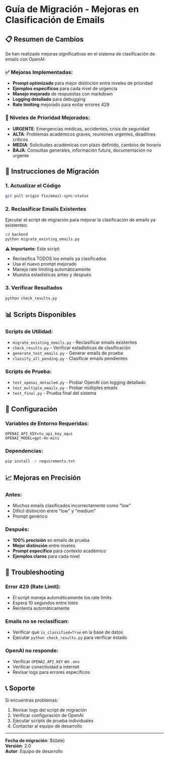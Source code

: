 # Guía de Migración - Mejoras en Clasificación de Emails

## 📋 Resumen de Cambios

Se han realizado mejoras significativas en el sistema de clasificación de emails con OpenAI:

### ✅ Mejoras Implementadas:
- **Prompt optimizado** para mejor distinción entre niveles de prioridad
- **Ejemplos específicos** para cada nivel de urgencia
- **Manejo mejorado** de respuestas con markdown
- **Logging detallado** para debugging
- **Rate limiting** mejorado para evitar errores 429

### 🎯 Niveles de Prioridad Mejorados:
- **URGENTE**: Emergencias médicas, accidentes, crisis de seguridad
- **ALTA**: Problemas académicos graves, reuniones urgentes, deadlines críticos
- **MEDIA**: Solicitudes académicas con plazo definido, cambios de horario
- **BAJA**: Consultas generales, información futura, documentación no urgente

## 🚀 Instrucciones de Migración

### 1. Actualizar el Código
```bash
git pull origin fix/email-sync-status
```

### 2. Reclasificar Emails Existentes
Ejecutar el script de migración para mejorar la clasificación de emails ya existentes:

```bash
cd backend
python migrate_existing_emails.py
```

**⚠️ Importante**: Este script:
- Reclasifica TODOS los emails ya clasificados
- Usa el nuevo prompt mejorado
- Maneja rate limiting automáticamente
- Muestra estadísticas antes y después

### 3. Verificar Resultados
```bash
python check_results.py
```

## 📊 Scripts Disponibles

### Scripts de Utilidad:
- `migrate_existing_emails.py` - Reclasificar emails existentes
- `check_results.py` - Verificar estadísticas de clasificación
- `generate_test_emails.py` - Generar emails de prueba
- `classify_all_pending.py` - Clasificar emails pendientes

### Scripts de Prueba:
- `test_openai_detailed.py` - Probar OpenAI con logging detallado
- `test_multiple_emails.py` - Probar múltiples emails
- `test_final.py` - Prueba final del sistema

## 🔧 Configuración

### Variables de Entorno Requeridas:
```env
OPENAI_API_KEY=tu_api_key_aqui
OPENAI_MODEL=gpt-4o-mini
```

### Dependencias:
```bash
pip install -r requirements.txt
```

## 📈 Mejoras en Precisión

### Antes:
- Muchos emails clasificados incorrectamente como "low"
- Difícil distinción entre "low" y "medium"
- Prompt genérico

### Después:
- **100% precisión** en emails de prueba
- **Mejor distinción** entre niveles
- **Prompt específico** para contexto académico
- **Ejemplos claros** para cada nivel

## 🐛 Troubleshooting

### Error 429 (Rate Limit):
- El script maneja automáticamente los rate limits
- Espera 10 segundos entre lotes
- Reintenta automáticamente

### Emails no se reclasifican:
- Verificar que `is_classified=True` en la base de datos
- Ejecutar `python check_results.py` para verificar estado

### OpenAI no responde:
- Verificar `OPENAI_API_KEY` en `.env`
- Verificar conectividad a internet
- Revisar logs para errores específicos

## 📞 Soporte

Si encuentras problemas:
1. Revisar logs del script de migración
2. Verificar configuración de OpenAI
3. Ejecutar scripts de prueba individuales
4. Contactar al equipo de desarrollo

---

**Fecha de migración**: $(date)  
**Versión**: 2.0  
**Autor**: Equipo de desarrollo
